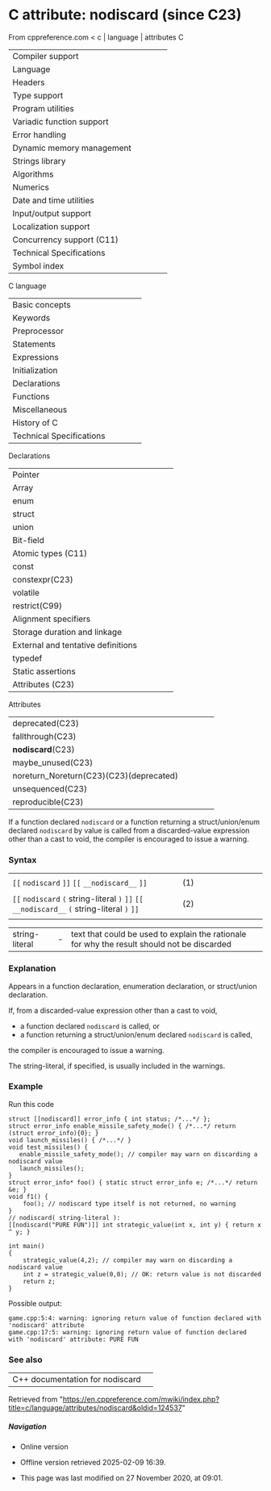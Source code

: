 # C attribute: nodiscard (since C23)

From cppreference.com
< c‎ | language‎ | attributes
 C

|  |  |  |  |  |
| --- | --- | --- | --- | --- |
| Compiler support | | | | |
| Language | | | | |
| Headers | | | | |
| Type support | | | | |
| Program utilities | | | | |
| Variadic function support | | | | |
| Error handling | | | | |
| Dynamic memory management | | | | |
| Strings library | | | | |
| Algorithms | | | | |
| Numerics | | | | |
| Date and time utilities | | | | |
| Input/output support | | | | |
| Localization support | | | | |
| Concurrency support (C11) | | | | |
| Technical Specifications | | | | |
| Symbol index | | | | |

 C language

|  |  |  |  |  |
| --- | --- | --- | --- | --- |
| Basic concepts | | | | |
| Keywords | | | | |
| Preprocessor | | | | |
| Statements | | | | |
| Expressions | | | | |
| Initialization | | | | |
| Declarations | | | | |
| Functions | | | | |
| Miscellaneous | | | | |
| History of C | | | | |
| Technical Specifications | | | | |

 Declarations

|  |  |  |  |  |
| --- | --- | --- | --- | --- |
| Pointer | | | | |
| Array | | | | |
| enum | | | | |
| struct | | | | |
| union | | | | |
| Bit-field | | | | |
| Atomic types (C11) | | | | |
| const | | | | |
| constexpr(C23) | | | | |
| volatile | | | | |
| restrict(C99) | | | | |
| Alignment specifiers | | | | |
| Storage duration and linkage | | | | |
| External and tentative definitions | | | | |
| typedef | | | | |
| Static assertions | | | | |
| Attributes (C23) | | | | |

 Attributes

|  |  |  |  |  |
| --- | --- | --- | --- | --- |
| deprecated(C23) | | | | |
| fallthrough(C23) | | | | |
| ****nodiscard****(C23) | | | | |
| maybe_unused(C23) | | | | |
| noreturn_Noreturn(C23)(C23)(deprecated) | | | | |
| unsequenced(C23) | | | | |
| reproducible(C23) | | | | |

If a function declared `nodiscard` or a function returning a struct/union/enum declared `nodiscard` by value is called from a discarded-value expression other than a cast to void, the compiler is encouraged to issue a warning.

### Syntax

|  |  |  |  |  |  |  |  |  |  |
| --- | --- | --- | --- | --- | --- | --- | --- | --- | --- |
|  | | | | | | | | | |
| `[[` `nodiscard` `]]` `[[` `__nodiscard__` `]]` | (1) |  |
|  | | | | | | | | | |
| `[[` `nodiscard` `(` string-literal `)` `]]` `[[` `__nodiscard__` `(` string-literal `)` `]]` | (2) |  |
|  | | | | | | | | | |

|  |  |  |
| --- | --- | --- |
| string-literal | - | text that could be used to explain the rationale for why the result should not be discarded |

### Explanation

Appears in a function declaration, enumeration declaration, or struct/union declaration.

If, from a discarded-value expression other than a cast to void,

- a function declared `nodiscard` is called, or
- a function returning a struct/union/enum declared `nodiscard` is called,

the compiler is encouraged to issue a warning.

The string-literal, if specified, is usually included in the warnings.

### Example

Run this code

```
struct [[nodiscard]] error_info { int status; /*...*/ };
struct error_info enable_missile_safety_mode() { /*...*/ return (struct error_info){0}; }
void launch_missiles() { /*...*/ }
void test_missiles() {
   enable_missile_safety_mode(); // compiler may warn on discarding a nodiscard value
   launch_missiles();
}
struct error_info* foo() { static struct error_info e; /*...*/ return &e; }
void f1() {
    foo(); // nodiscard type itself is not returned, no warning
}
// nodiscard( string-literal ):
[[nodiscard("PURE FUN")]] int strategic_value(int x, int y) { return x ^ y; }
 
int main()
{
    strategic_value(4,2); // compiler may warn on discarding a nodiscard value
    int z = strategic_value(0,0); // OK: return value is not discarded
    return z;
}

```

Possible output:

```
game.cpp:5:4: warning: ignoring return value of function declared with 'nodiscard' attribute
game.cpp:17:5: warning: ignoring return value of function declared with 'nodiscard' attribute: PURE FUN

```

### See also

|  |  |
| --- | --- |
| C++ documentation for nodiscard | |

Retrieved from "<https://en.cppreference.com/mwiki/index.php?title=c/language/attributes/nodiscard&oldid=124537>"

##### Navigation

- Online version
- Offline version retrieved 2025-02-09 16:39.

- This page was last modified on 27 November 2020, at 09:01.